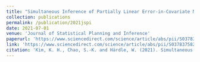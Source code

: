 ```yaml
---
title: "Simultaneous Inference of Partially Linear Error-in-Covariate Models: an Application to the U.S. Gasoline Demand"
collection: publications
permalink: /publication/2021jspi
date: 2021-07-01
venue: 'Journal of Statistical Planning and Inference'
paperurl: 'https://www.sciencedirect.com/science/article/abs/pii/S0378375820301208'
link: 'https://www.sciencedirect.com/science/article/abs/pii/S0378375820301208'
citation: 'Kim, K. H., Chao, S.-K. and Härdle, W. (2021). Simultaneous Inference of Partially Linear Error-in-Covariate Models: an Application to the U.S. Gasoline Demand. <em>Journal of Statistical Planning and Inference</em>, 213: 93-105.'
---
```

